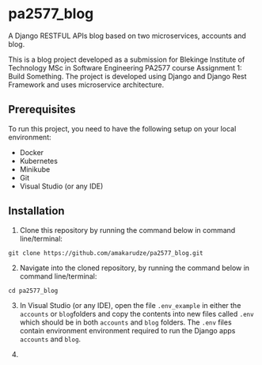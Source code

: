 # pa2577_blog
A Django RESTFUL APIs blog based on two microservices, accounts and blog.

This is a blog project developed as a submission for Blekinge Institute of Technology MSc in Software Engineering PA2577 
course Assignment 1: Build Something. The project is developed using Django and Django Rest Framework and uses microservice 
architecture.

## Prerequisites
To run this project, you need to have the following setup on your local environment:
- Docker 
- Kubernetes 
- Minikube
- Git
- Visual Studio (or any IDE)

## Installation
1. Clone this repository by running the command below in command line/terminal:

```git clone https://github.com/amakarudze/pa2577_blog.git```

2. Navigate into the cloned repository, by running the command below in command line/terminal:

```cd pa2577_blog```

3. In Visual Studio (or any IDE), open the file `.env_example` in either the `accounts` or `blog`folders and copy the contents into new files called `.env` which should be in both `accounts` and `blog` folders. The `.env` files contain environment environment required to run the Django apps `accounts` and `blog`.

4. 
